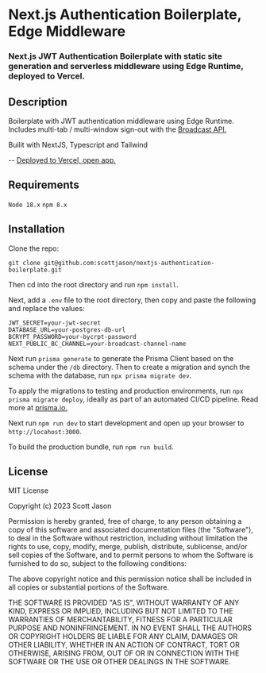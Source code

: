 # Next.js Authentication Boilerplate, Edge Middleware

### Next.js JWT Authentication Boilerplate with static site generation and serverless middleware using Edge Runtime, deployed to Vercel.

## Description

Boilerplate with JWT authentication middleware using Edge Runtime. Includes multi-tab / multi-window sign-out with the [Broadcast API.](https://developer.mozilla.org/en-US/docs/Web/API/Broadcast_Channel_API)

Builit with NextJS, Typescript and Tailwind

-- [Deployed to Vercel, open app.](https://nextjs-edge-runtime.vercel.app/)

## Requirements

`Node 18.x`
`npm 8.x`

## Installation

Clone the repo:

```shell
git clone git@github.com:scottjason/nextjs-authentication-boilerplate.git
```

Then cd into the root directory and run `npm install`.

Next, add a `.env` file to the root directory, then copy and paste the following and replace the values:

```shell
JWT_SECRET=your-jwt-secret
DATABASE_URL=your-postgres-db-url
BCRYPT_PASSWORD=your-bycrpt-password
NEXT_PUBLIC_BC_CHANNEL=your-broadcast-channel-name
```

Next run `prisma generate` to generate the Prisma Client based on the schema under the `/db` directory. Then to create a migration and synch the schema with the database, run `npx prisma migrate dev`.

To apply the migrations to testing and production environments, run `npx prisma migrate deploy`, ideally as part of an automated CI/CD pipeline. Read more at [prisma.io.](https://www.prisma.io/docs/guides/deployment)

Next run `npm run dev` to start development and open up your browser to `http://locahost:3000`.

To build the production bundle, run `npm run build`.

## License

MIT License

Copyright (c) 2023 Scott Jason

Permission is hereby granted, free of charge, to any person obtaining a copy
of this software and associated documentation files (the "Software"), to deal
in the Software without restriction, including without limitation the rights
to use, copy, modify, merge, publish, distribute, sublicense, and/or sell
copies of the Software, and to permit persons to whom the Software is
furnished to do so, subject to the following conditions:

The above copyright notice and this permission notice shall be included in all
copies or substantial portions of the Software.

THE SOFTWARE IS PROVIDED "AS IS", WITHOUT WARRANTY OF ANY KIND, EXPRESS OR
IMPLIED, INCLUDING BUT NOT LIMITED TO THE WARRANTIES OF MERCHANTABILITY,
FITNESS FOR A PARTICULAR PURPOSE AND NONINFRINGEMENT. IN NO EVENT SHALL THE
AUTHORS OR COPYRIGHT HOLDERS BE LIABLE FOR ANY CLAIM, DAMAGES OR OTHER
LIABILITY, WHETHER IN AN ACTION OF CONTRACT, TORT OR OTHERWISE, ARISING FROM,
OUT OF OR IN CONNECTION WITH THE SOFTWARE OR THE USE OR OTHER DEALINGS IN THE
SOFTWARE.
